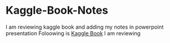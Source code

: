 # Kaggle-Book-Notes
I am reviewing kaggle book and adding my notes in powerpoint presentation
Foloowing is [Kaggle Book](https://www.amazon.com/Data-Analysis-Machine-Learning-Kaggle-ebook/dp/B09F3STL34) I am reviewing 
